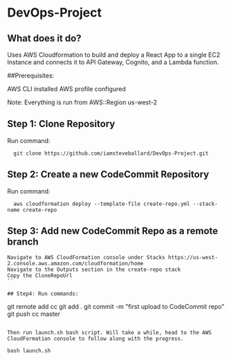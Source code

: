 # DevOps-Project

## What does it do?

Uses AWS Cloudformation to build and deploy a React App to a single EC2 Instance and connects it to API Gateway, Cognito, and a Lambda function. 

##Prerequisites: 

AWS CLI installed
AWS profile configured

Note: Everything is run from AWS::Region us-west-2

## Step 1: Clone Repository

Run command:
```
  git clone https://github.com/iamsteveballard/DevOps-Project.git
```

## Step 2: Create a new CodeCommit Repository

Run command:
```
  aws cloudformation deploy --template-file create-repo.yml --stack-name create-repo
```

## Step 3: Add new CodeCommit Repo as a remote branch
```
Navigate to AWS CloudFormation console under Stacks https://us-west-2.console.aws.amazon.com/cloudformation/home
Navigate to the Outputs section in the create-repo stack
Copy the CloneRepoUrl
``

## Step4: Run commands:
```
  git remote add cc <CloneRepoUrl>
  git add .
  git commit -m "first upload to CodeCommit repo"
  git push cc master
```

Then run launch.sh bash script. Will take a while, head to the AWS CloudFormation console to follow along with the progress.
```
    bash launch.sh
```